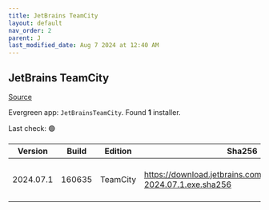 ```yaml
---
title: JetBrains TeamCity
layout: default
nav_order: 2
parent: J
last_modified_date: Aug 7 2024 at 12:40 AM
---
```


## JetBrains TeamCity

[Source](https://www.jetbrains.com/teamcity)

Evergreen app: `JetBrainsTeamCity`. Found **1** installer.

Last check: 🟢

| Version   | Build  | Edition  | Sha256                                                                | Date     | Size       | Type | URI                                                                                                                              |
| --------- | ------ | -------- | --------------------------------------------------------------------- | -------- | ---------- | ---- | -------------------------------------------------------------------------------------------------------------------------------- |
| 2024.07.1 | 160635 | TeamCity | https://download.jetbrains.com/teamcity/TeamCity-2024.07.1.exe.sha256 | 6/8/2024 | 1296867976 | exe  | [https://download.jetbrains.com/teamcity/TeamCity-2024.07.1.exe](https://download.jetbrains.com/teamcity/TeamCity-2024.07.1.exe) |
